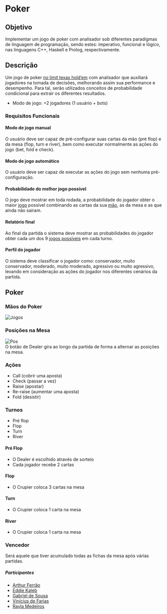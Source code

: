 # Poker 

## Objetivo
Implementar um jogo de poker com analisador sob diferentes paradigmas de linguagem de programação, 
sendo estes: imperativo, funcional e lógico, nas linguagens C++, Haskell e Prolog, respectivamente.

## Descrição
Um jogo de poker [no limit texas hold’em](https://www.pokerstars.com/br/poker/games/texas-holdem/?no_redirect=1#/no-limit) 
com analisador que auxiliará jogadores na tomada de decisões, melhorando assim sua performance e desempenho. Para tal, 
serão utilizados conceitos de probabilidade condicional para extrair os diferentes resultados. 

* Modo de jogo: +2 jogadores (1 usuário + bots)

### Requisitos Funcionais

#### Modo de jogo manual 
O usuário deve ser capaz de pré-configurar suas cartas da mão (pré flop) e da mesa (flop, turn e river), bem como executar 
normalmente as ações do jogo (bet, fold e check).

#### Modo de jogo automático
O usuário deve ser capaz de executar as ações do jogo sem nenhuma pré-configuração.

#### Probabilidade do melhor jogo possível
O jogo deve mostrar em toda rodada, a probabilidade do jogador obter o maior 
[jogo](https://pt.pokerstrategy.com/strategy/various-poker/texas-holdem-probabilidades/) 
possível combinando as cartas da sua [mão](http://www.natesholdem.com/pre-flop-odds.php), 
as da mesa e as que ainda não saíram.

#### Relatório final
Ao final da partida o sistema deve mostrar as probabilidades do jogador obter cada um dos 9 
[jogos possíveis](https://www.pokerstars.com/br/poker/games/rules/hand-rankings/) em cada turno.

#### Perfil do jogador
O sistema deve classificar o jogador como: conservador, muito conservador, moderado, muito moderado, agressivo ou muito 
agressivo, levando em consideração as ações do jogador nos diferentes cenários da partida.

## Poker

### Mãos do Poker

![Jogos](https://blog.betmotion.com/media/03.jpg)

### Posições na Mesa

![Pos](https://horusrafa.files.wordpress.com/2014/09/regrras-gerais-da-modalidade-mesa_do_guia.png)
<br>
O botão de Dealer gira ao longo da partida de forma a alternar as posições na mesa.

### Ações
* Call (cobrir uma aposta)
* Check (passar a vez)
* Raise (apostar)
* Re-raise (aumentar uma aposta)
* Fold (desistir)

### Turnos
* Pré flop 
* Flop
* Turn 
* River

#### Pré Flop
* O Dealer é escolhido através de sorteio
* Cada jogador recebe 2 cartas

#### Flop
* O Crupier coloca 3 cartas na mesa

#### Turn
* O Crupier coloca 1 carta na mesa

#### River 
* O Crupier coloca 1 carta na mesa

### Vencedor 
Será aquele que tiver acumulado todas as fichas da mesa após várias partidas.

##### Participantes
- [Arthur Ferrão](https://github.com/ArthurFerrao)
- [Eddie Kaleb](https://github.com/EddieKaleb)
- [Gabriel de Sousa](https://github.com/GabrielSBarros)
- [Vinícius de Farias](https://github.com/ViniFarias)
- [Rayla Medeiros](https://github.com/RaylaMedeiros)
 

